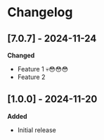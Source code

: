 # Changelog

## [7.0.7] - 2024-11-24
**Changed**
- Feature 1 💀😳😳😳
- Feature 2

## [1.0.0] - 2024-11-20
**Added**
- Initial release
